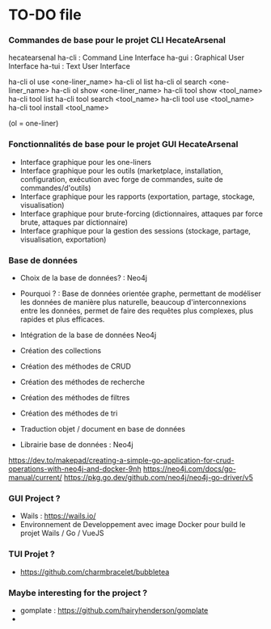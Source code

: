 # TO-DO file

### Commandes de base pour le projet CLI HecateArsenal

hecatearsenal
ha-cli : Command Line Interface
ha-gui : Graphical User Interface
ha-tui : Text User Interface

ha-cli ol use <one-liner_name>
ha-cli ol list
ha-cli ol search <one-liner_name>
ha-cli ol show <one-liner_name>
ha-cli tool show <tool_name>
ha-cli tool list
ha-cli tool search <tool_name>
ha-cli tool use <tool_name>
ha-cli tool install <tool_name>

(ol = one-liner)

### Fonctionnalités de base pour le projet GUI HecateArsenal

- Interface graphique pour les one-liners
- Interface graphique pour les outils (marketplace, installation, configuration, exécution avec forge de commandes, suite de commandes/d'outils)
- Interface graphique pour les rapports (exportation, partage, stockage, visualisation)
- Interface graphique pour brute-forcing (dictionnaires, attaques par force brute, attaques par dictionnaire)
- Interface graphique pour la gestion des sessions (stockage, partage, visualisation, exportation)


### Base de données

- Choix de la base de données? : Neo4j
- Pourquoi ? : Base de données orientée graphe, permettant de modéliser les données de manière plus naturelle, beaucoup d'interconnexions entre les données, permet de faire des requêtes plus complexes, plus rapides et plus efficaces.

- Intégration de la base de données Neo4j
- Création des collections
- Création des méthodes de CRUD
- Création des méthodes de recherche
- Création des méthodes de filtres
- Création des méthodes de tri
- Traduction objet / document en base de données
- Librairie base de données : Neo4j

https://dev.to/makepad/creating-a-simple-go-application-for-crud-operations-with-neo4j-and-docker-9nh
https://neo4j.com/docs/go-manual/current/
https://pkg.go.dev/github.com/neo4j/neo4j-go-driver/v5

### GUI Project ?

- Wails : https://wails.io/
- Environnement de Developpement avec image Docker pour build le projet Wails / Go / VueJS

### TUI Projet ?
- https://github.com/charmbracelet/bubbletea

### Maybe interesting for the project ?

- gomplate : https://github.com/hairyhenderson/gomplate
- 